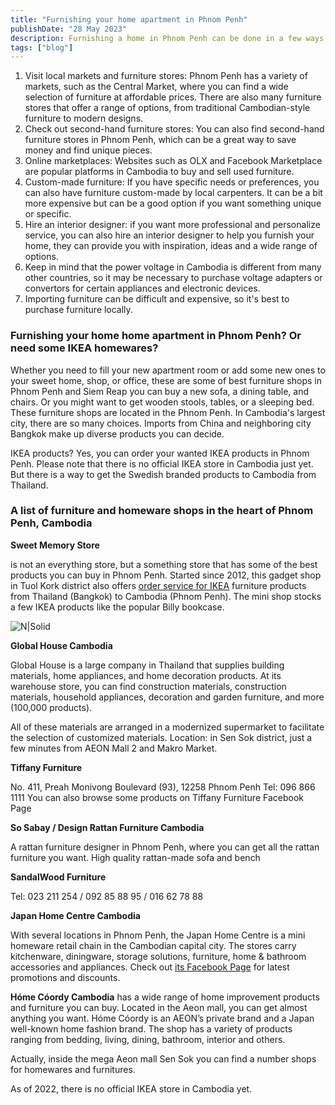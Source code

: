 ```yaml
---
title: "Furnishing your home apartment in Phnom Penh"
publishDate: "28 May 2023"
description: Furnishing a home in Phnom Penh can be done in a few ways
tags: ["blog"]
---
```


1. Visit local markets and furniture stores: Phnom Penh has a variety of markets, such as the Central Market, where you can find a wide selection of furniture at affordable prices. There are also many furniture stores that offer a range of options, from traditional Cambodian-style furniture to modern designs.
2. Check out second-hand furniture stores: You can also find second-hand furniture stores in Phnom Penh, which can be a great way to save money and find unique pieces.
3. Online marketplaces: Websites such as OLX and Facebook Marketplace are popular platforms in Cambodia to buy and sell used furniture.
4. Custom-made furniture: If you have specific needs or preferences, you can also have furniture custom-made by local carpenters. It can be a bit more expensive but can be a good option if you want something unique or specific.
5. Hire an interior designer: if you want more professional and personalize service, you can also hire an interior designer to help you furnish your home, they can provide you with inspiration, ideas and a wide range of options.
6. Keep in mind that the power voltage in Cambodia is different from many other countries, so it may be necessary to purchase voltage adapters or convertors for certain appliances and electronic devices.
7. Importing furniture can be difficult and expensive, so it's best to purchase furniture locally.

### Furnishing your home home apartment in Phnom Penh? Or need some IKEA homewares?

Whether you need to fill your new apartment room or add some new ones to your sweet home, shop, or office, these are some of best furniture shops in Phnom Penh and Siem Reap you can buy a new sofa, a dining table, and chairs. Or you might want to get wooden stools, tables, or a sleeping bed. These furniture shops are located in the Phnom Penh. In Cambodia's largest city, there are so many choices. Imports from China and neighboring city Bangkok make up diverse products you can decide.

IKEA products? Yes, you can order your wanted IKEA products in Phnom Penh. Please note that there is no official IKEA store in Cambodia just yet. But there is a way to get the Swedish branded products to Cambodia from Thailand.

### A list of furniture and homeware shops in the heart of Phnom Penh, Cambodia

**Sweet Memory Store**

is not an everything store, but a something store that has some of the best products you can buy in Phnom Penh. Started since 2012, this gadget shop in Tuol Kork district also offers [order service for IKEA](https://sweetmemorystore.com/ikea-cambodia/) furniture products from Thailand (Bangkok) to Cambodia (Phnom Penh). The mini shop stocks a few IKEA products like the popular Billy bookcase.

![N|Solid](https://images.unsplash.com/photo-1614186794187-ed3b3fa62461?ixlib=rb-1.2.1&ixid=MnwxMjA3fDB8MHxwaG90by1wYWdlfHx8fGVufDB8fHx8&auto=format&fit=crop&w=687&q=80)

**Global House Cambodia**

Global House is a large company in Thailand that supplies building materials, home appliances, and home decoration products. At its warehouse store, you can find construction materials, construction materials, household appliances, decoration and garden furniture, and more (100,000 products).

All of these materials are arranged in a modernized supermarket to facilitate the selection of customized materials. Location: in Sen Sok district, just a few minutes from AEON Mall 2 and Makro Market.

**Tiffany Furniture**

No. 411, Preah Monivong Boulevard (93), 12258 Phnom Penh Tel: 096 866 1111 You can also browse some products on Tiffany Furniture Facebook Page

**So Sabay / Design Rattan Furniture Cambodia**

A rattan furniture designer in Phnom Penh, where you can get all the rattan furniture you want. High quality rattan-made sofa and bench

**SandalWood Furniture**

Tel: 023 211 254 / 092 85 88 95 / 016 62 78 88

**Japan Home Centre Cambodia**

With several locations in Phnom Penh, the Japan Home Centre is a mini homeware retail chain in the Cambodian capital city. The stores carry kitchenware, diningware, storage solutions, furniture, home & bathroom accessories and appliances. Check out [its Facebook Page](https://www.facebook.com/pg/japanhomecentrecambodia/) for latest promotions and discounts.

**Hóme Cóordy Cambodia** has a wide range of home improvement products and furniture you can buy. Located in the Aeon mall, you can get almost anything you want. Hóme Cóordy is an AEON’s private brand and a Japan well-known home fashion brand. The shop has a variety of products ranging from bedding, living, dining, bathroom, interior and others.

Actually, inside the mega Aeon mall Sen Sok you can find a number shops for homewares and furnitures.

As of 2022, there is no official IKEA store in Cambodia yet.
